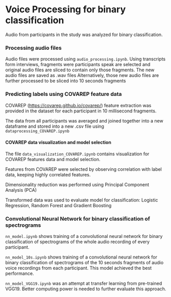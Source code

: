 # Voice Processing for binary classification

Audio from participants in the study was analyzed for binary classification.

### Processing audio files

Audio files were processed using `audio_processing.ipynb`. Using transcripts form interviews, fragments were participants speak are selected and original audio files are sliced to contain only those fragments. The new audio files are saved as .wav files
Alternatively, those new audio files are further processed to be sliced into 10 seconds fragments

### Predicting labels using COVAREP feature data

COVAREP (https://covarep.github.io/covarep/) feature extraction was provided in the dataset for each participant in 10 millisecond fragments. 

The data from all participants was averaged and joined together into a new dataframe and stored into a new .csv file using `dataprocessing_COVAREP.ipynb`

#### COVAREP data visualization and model selection

The file `data_visualization_COVAREP.ipynb` contains visualization for COVAREP features data and model selection. 

Features from COVAREP were selected by observing correlation with label data, keeping highly correlated features.

Dimensionality reduction was performed using Principal Component Analysis (PCA)

Transformed data was used to evaluate model for classification: Logistic Regression, Random Forest and Gradient Boosting

### Convolutional Neural Network for binary classification of spectrograms

`nn_model.ipynb` shows training of a convolutional neural network for binary classification of spectrograms of the whole audio recording of every participant. 

`nn_model_10s.ipynb` shows training of a convolutional neural network for binary classification of spectrograms of the 10 seconds fragments of audio voice recordings from each participant. This model achieved the best performance. 

`nn_model_VGG19.ipynb` was an attempt at transfer learning from pre-trained VGG19. Better computing power is needed to further evaluate this approach.
